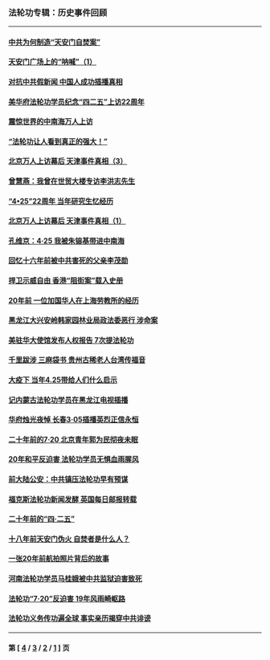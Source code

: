 ### 法轮功专辑：历史事件回顾
---
#### [中共为何制造“天安门自焚案”](../../pages/nf5793/n13183270.md?09170430) 
#### [天安门广场上的“呐喊”（1）](../../pages/nf5793/n13105277.md?09170430) 
#### [对抗中共假新闻 中国人成功插播真相](../../pages/nf5793/n12910618.md?09170430) 
#### [美华府法轮功学员纪念“四二五”上访22周年](../../pages/nf5793/n12904445.md?09170430) 
#### [震惊世界的中南海万人上访](../../pages/nf5793/n12903976.md?09170430) 
#### [“法轮功让人看到真正的强大！”](../../pages/nf5793/n12903195.md?09170430) 
#### [北京万人上访幕后 天津事件真相（3）](../../pages/nf5793/n12902807.md?09170430) 
#### [曾慧燕：我曾在世贸大楼专访李洪志先生](../../pages/nf5793/n12898729.md?09170430) 
#### [“4•25”22周年 当年研究生忆经历](../../pages/nf5793/n12894152.md?09170430) 
#### [北京万人上访幕后 天津事件真相（1）](../../pages/nf5793/n12885174.md?09170430) 
#### [孔维京：4·25 我被朱镕基带进中南海](../../pages/nf5793/n12864987.md?09170430) 
#### [回忆十六年前被中共害死的父亲李茂勋](../../pages/nf5793/n12880270.md?09170430) 
#### [捍卫示威自由 香港“阻街案”载入史册](../../pages/nf5793/n12811245.md?09170430) 
#### [20年前 一位加国华人在上海劳教所的经历](../../pages/nf5793/n12707932.md?09170430) 
#### [黑龙江大兴安岭韩家园林业局政法委恶行 涉命案](../../pages/nf5793/n12622815.md?09170430) 
#### [美驻华大使馆发布人权报告 7次提法轮功](../../pages/nf5793/n12520541.md?09170430) 
#### [千里跋涉 三麻袋书 贵州古稀老人台湾传福音](../../pages/nf5793/n12198750.md?09170430) 
#### [大疫下 当年4.25带给人们什么启示](../../pages/nf5793/n12058565.md?09170430) 
#### [记内蒙古法轮功学员在黑龙江电视插播](../../pages/nf5793/n11699194.md?09170430) 
#### [华府烛光夜悼 长春3·05插播英烈正信永恒](../../pages/nf5793/n11397432.md?09170430) 
#### [二十年前的7·20 北京青年郭为民彻夜未眠](../../pages/nf5793/n11354195.md?09170430) 
#### [20年和平反迫害 法轮功学员无惧血雨腥风](../../pages/nf5793/n11348279.md?09170430) 
#### [前大陆公安：中共镇压法轮功早有预谋](../../pages/nf5793/n11352168.md?09170430) 
#### [福克斯法轮功新闻发酵  英国每日邮报转载](../../pages/nf5793/n11285952.md?09170430) 
#### [二十年前的“四·二五”](../../pages/nf5793/n11207639.md?09170430) 
#### [十八年前天安门伪火 自焚者是什么人？](../../pages/nf5793/n10996556.md?09170430) 
#### [一张20年前航拍照片背后的故事](../../pages/nf5793/n10693797.md?09170430) 
#### [河南法轮功学员马桂娥被中共监狱迫害致死](../../pages/nf5793/n10684974.md?09170430) 
#### [法轮功“7‧20”反迫害 19年风雨崎岖路](../../pages/nf5793/n10570834.md?09170430) 
#### [法轮功义务传功遍全球 事实亲历揭穿中共诽谤](../../pages/nf5793/n10581061.md?09170430) 

---
#### 第 [ [4](./4.md?09170430) / [3](./3.md?09170430) / [2](./2.md?09170430) / [1](./1.md?09170430) ] 页
